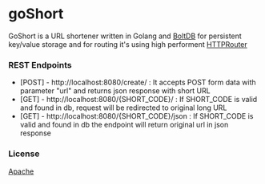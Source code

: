 # goShort
GoShort is a URL shortener written in Golang and [BoltDB] for persistent key/value storage and for routing it's using high performent [HTTPRouter]

### REST Endpoints
  - [POST] - http://localhost:8080/create/ : It accepts POST form data with parameter "url" and returns json response with short URL
  - [GET] - http://localhost:8080/{SHORT_CODE}/ : If SHORT_CODE is valid and found in db, request will be redirected to original long URL
  - [GET] - http://localhost:8080/{SHORT_CODE}/json : If SHORT_CODE is valid and found in db the endpoint will return original url in json response  

### License
[Apache]


   [HTTPRouter]:<https://github.com/julienschmidt/httprouter>
   [BoltDB]: <https://github.com/boltdb/bolt>
   [Apache]: <https://github.com/pankajkhairnar/goShort/blob/master/LICENSE>
   
   
   
